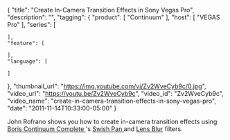 {
  "title": "Create In-Camera Transition Effects in Sony Vegas Pro",
  "description": "",
  "tagging": {
    "product": [
      "Continuum"
    ],
    "host": [
      "VEGAS Pro"
    ],
    "series": [

    ],
    "feature": [

    ],
    "language": [

    ]
  },
  "thumbnail_url": "https://img.youtube.com/vi/Zv2WveCyb9c/0.jpg",
  "video_url": "https://youtu.be/Zv2WveCyb9c",
  "video_id": "Zv2WveCyb9c",
  "video_name": "create-in-camera-transition-effects-in-sony-vegas-pro",
  "date": "2011-11-14T10:33:00-05:00"
}

John Rofrano shows you how to create in-camera transition effects using [ Boris Continuum Complete ](/products/continuum/) 's  [ Swish Pan ](/products/continuum-units/transitions/) and [ Lens Blur](/products/continuum-units/blur-and-sharpen/) filters.



